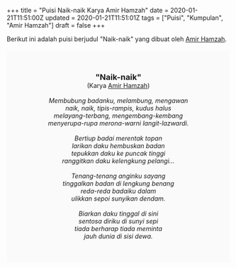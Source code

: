+++
title = "Puisi Naik-naik Karya Amir Hamzah"
date = 2020-01-21T11:51:00Z
updated = 2020-01-21T11:51:01Z
tags = ["Puisi", "Kumpulan", "Amir Hamzah"]
draft = false
+++

<div dir="ltr" style="text-align: left;" trbidi="on"><div style="text-align: justify;">Berikut ini adalah puisi berjudul "Naik-naik" yang dibuat oleh <a href="https://ensiklopedia.kemdikbud.go.id/sastra/artikel/Amir_Hamzah" target="_blank">Amir Hamzah</a>. </div><br /><div style="background: #FAFAFA; font-size: 14px; height: auto; margin: 0 auto; padding: 50px; text-align: center; width: auto;"><span style="font-size: 18px;"><b>"Naik-naik"</b></span><br />(Karya <a href="https://www.sekata.web.id/tags/amir-hamzah" target="_blank">Amir Hamzah</a>) <br /><br /><i>Membubung badanku, melambung, mengawan<br />naik, naik, tipis-rampis, kudus halus<br />melayang-terbang, mengembang-kembang<br />menyerupa-rupa merona-warni langit-lazwardi.<br /><br />Bertiup badai merentak topan<br />larikan daku hembuskan badan<br />tepukkan daku ke puncak tinggi<br />ranggitkan daku kelengkung pelangi...<br /><br />Tenang-tenang anginku sayang<br />tinggalkan badan di lengkung benang<br />reda-reda badaiku dalam<br />ulikkan sepoi sunyikan dendam.<br /><br />Biarkan daku tinggal di sini<br />sentosa diriku di sunyi sepi<br />tiada berharap tiada meminta<br />jauh dunia di sisi dewa.</i> </div></div>
